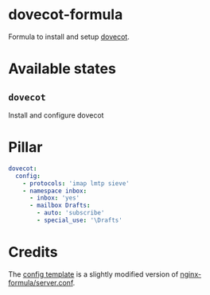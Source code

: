 # dovecot-formula
Formula to install and setup [dovecot](https://www.dovecot.org/).

# Available states

## `dovecot`
Install and configure dovecot

# Pillar
```yaml
dovecot:
  config:
    - protocols: 'imap lmtp sieve'
    - namespace inbox:
      - inbox: 'yes'
      - mailbox Drafts:
        - auto: 'subscribe'
        - special_use: '\Drafts'
```

# Credits
The [config template](dovecot/files/dovecot.conf) is a slightly modified version of [nginx-formula/server.conf](https://github.com/saltstack-formulas/nginx-formula/blob/master/nginx/files/server.conf).
